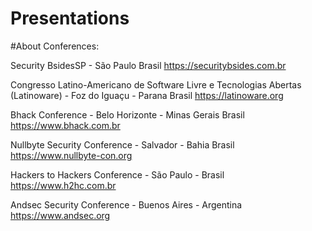 # Presentations
#About Conferences:

Security BsidesSP - São Paulo Brasil
https://securitybsides.com.br

Congresso Latino-Americano de Software Livre e Tecnologias Abertas (Latinoware) - Foz do Iguaçu - Parana Brasil
https://latinoware.org

Bhack Conference - Belo Horizonte - Minas Gerais Brasil
https://www.bhack.com.br

Nullbyte Security Conference - Salvador - Bahia Brasil
https://www.nullbyte-con.org

Hackers to Hackers Conference - São Paulo - Brasil
https://www.h2hc.com.br 

Andsec Security Conference - Buenos Aires - Argentina
https://www.andsec.org
